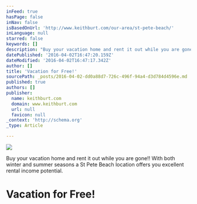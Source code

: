 ```yaml
---
inFeed: true
hasPage: false
inNav: false
isBasedOnUrl: 'http://www.keithburt.com/our-area/st-pete-beach/'
inLanguage: null
starred: false
keywords: []
description: "Buy your vacation home and rent it out while you are gone!! \_With both winter and summer seasons a St Pete Beach location offers you excellent rental income potential."
datePublished: '2016-04-02T16:47:20.159Z'
dateModified: '2016-04-02T16:47:17.342Z'
author: []
title: 'Vacation for Free!'
sourcePath: _posts/2016-04-02-dd0a88d7-726c-496f-94a4-d3d784d4596e.md
published: true
authors: []
publisher:
  name: keithburt.com
  domain: www.keithburt.com
  url: null
  favicon: null
_context: 'http://schema.org'
_type: Article

---
```

![](https://s3-us-west-2.amazonaws.com/the-grid-img/p/f1c0d285f4bf3808ace7b31d0266e6cc417ff4db.jpg)

Buy your vacation home and rent it out while you are gone!!  With both winter and summer seasons a St Pete Beach location offers you excellent rental income potential.

# Vacation for Free!
